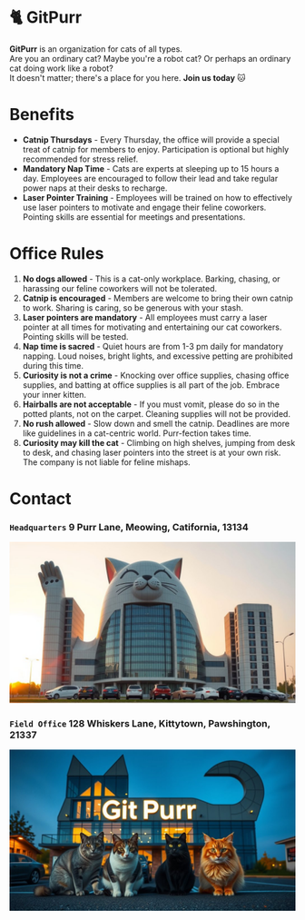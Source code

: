 # 🐈 GitPurr

**GitPurr** is an organization for cats of all types.  
Are you an ordinary cat? Maybe you're a robot cat? Or perhaps an ordinary cat doing work like a robot?  
It doesn't matter; there's a place for you here. **Join us today** 🐱

# Benefits

- **Catnip Thursdays** - Every Thursday, the office will provide a special treat of catnip for members to enjoy. Participation is optional but highly recommended for stress relief.
- **Mandatory Nap Time** - Cats are experts at sleeping up to 15 hours a day. Employees are encouraged to follow their lead and take regular power naps at their desks to recharge.
- **Laser Pointer Training** - Employees will be trained on how to effectively use laser pointers to motivate and engage their feline coworkers. Pointing skills are essential for meetings and presentations.

# Office Rules
1. **No dogs allowed** - This is a cat-only workplace. Barking, chasing, or harassing our feline coworkers will not be tolerated.
2. **Catnip is encouraged** - Members are welcome to bring their own catnip to work. Sharing is caring, so be generous with your stash.
3. **Laser pointers are mandatory** - All employees must carry a laser pointer at all times for motivating and entertaining our cat coworkers. Pointing skills will be tested.
4. **Nap time is sacred** - Quiet hours are from 1-3 pm daily for mandatory napping. Loud noises, bright lights, and excessive petting are prohibited during this time.
5. **Curiosity is not a crime** - Knocking over office supplies, chasing office supplies, and batting at office supplies is all part of the job. Embrace your inner kitten.
6. **Hairballs are not acceptable** - If you must vomit, please do so in the potted plants, not on the carpet. Cleaning supplies will not be provided.
7. **No rush allowed** - Slow down and smell the catnip. Deadlines are more like guidelines in a cat-centric world. Purr-fection takes time.
8. **Curiosity may kill the cat** - Climbing on high shelves, jumping from desk to desk, and chasing laser pointers into the street is at your own risk. The company is not liable for feline mishaps.

# Contact

### `Headquarters` 9 Purr Lane, Meowing, Catifornia, 13134
![**Headquaters**](images/office.jpg)

### `Field Office` 128 Whiskers Lane, Kittytown, Pawshington, 21337
![**Headquaters**](images/office2.jpg)
